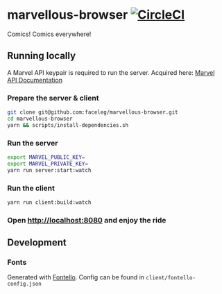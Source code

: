 # marvellous-browser  [![CircleCI](https://circleci.com/gh/faceleg/marvellous-browser.svg?style=svg)](https://circleci.com/gh/faceleg/marvellous-browser)

Comics! Comics everywhere!

## Running locally

A Marvel API keypair is required to run the server. Acquired here: [Marvel API Documentation](https://developer.marvel.com/docs)

### Prepare the server & client
```bash
git clone git@github.com:faceleg/marvellous-browser.git
cd marvellous-browser
yarn && scripts/install-dependencies.sh
```

### Run the server
```bash
export MARVEL_PUBLIC_KEY=
export MARVEL_PRIVATE_KEY=
yarn run server:start:watch
```

### Run the client
```bash
yarn run client:build:watch
```

### Open [http://localhost:8080](http://localhost:8080) and enjoy the ride

## Development

### Fonts

Generated with [Fontello](http://fontello.com/). Config can be found in `client/fontello-config.json`
